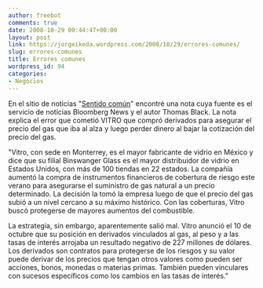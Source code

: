 ```yaml
---
author: freebot
comments: true
date: 2008-10-29 00:44:47+00:00
layout: post
link: https://jorgeikeda.wordpress.com/2008/10/29/errores-comunes/
slug: errores-comunes
title: Errores comunes
wordpress_id: 94
categories:
- Negocios
---
```


En el sitio de noticias "[Sentido común](http://www.sentidocomun.com.mx/articulo.phtml?id=24673)" encontré una nota cuya fuente es el servicio de noticias Bloomberg News y el autor Thomas Black. La nota explica el error que cometió VITRO que compró derivados para asegurar el precio del gas que iba al alza y luego perder dinero al bajar la cotización del precio del gas.


"Vitro, con sede en Monterrey, es el mayor fabricante de vidrio en México y dice que su filial Binswanger Glass es el mayor distribuidor de vidrio en Estados Unidos, con más de 100 tiendas en 22 estados. La compañía aumentó la compra de instrumentos financieros de cobertura de riesgo este verano para asegurarse el suministro de gas natural a un precio determinado. La decisión la tomó la empresa luego de que el precio del gas subió a un nivel cercano a su máximo histórico. Con las coberturas, Vitro buscó protegerse de mayores aumentos del combustible.



La estrategia, sin embargo, aparentemente salió mal. Vitro anunció el 10 de octubre que su posición en derivados vinculados al gas, al peso y a las tasas de interés arrojaba un resultado negativo de 227 millones de dólares. Los derivados son contratos para protegerse de los riesgos y su valor puede derivar de los precios que tengan otros valores como pueden ser acciones, bonos, monedas o materias primas. También pueden vinculares con sucesos específicos como los cambios en las tasas de interés."
